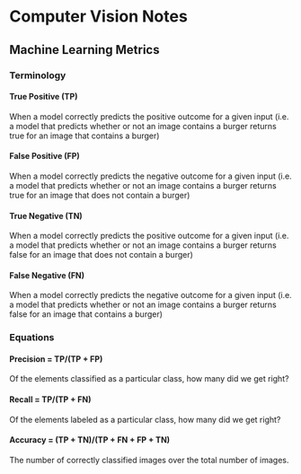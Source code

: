 # Computer Vision Notes

## Machine Learning Metrics

### Terminology

#### True Positive (TP)
When a model correctly predicts the positive outcome for a given input (i.e. a model that predicts whether or not an image contains a burger returns true for an image that contains a burger)
#### False Positive (FP)
When a model correctly predicts the negative outcome for a given input (i.e. a model that predicts whether or not an image contains a burger returns true for an image that does not contain a burger)
#### True Negative (TN)
When a model correctly predicts the positive outcome for a given input (i.e. a model that predicts whether or not an image contains a burger returns false for an image that does not contain a burger)
#### False Negative (FN)
When a model correctly predicts the negative outcome for a given input (i.e. a model that predicts whether or not an image contains a burger returns false for an image that contains a burger)

### Equations

#### Precision = TP/(TP + FP)
Of the elements classified as a particular class, how many did we get right?
#### Recall = TP/(TP + FN)
Of the elements labeled as a particular class, how many did we get right?
#### Accuracy = (TP + TN)/(TP + FN + FP + TN)
The number of correctly classified images over the total number of images.